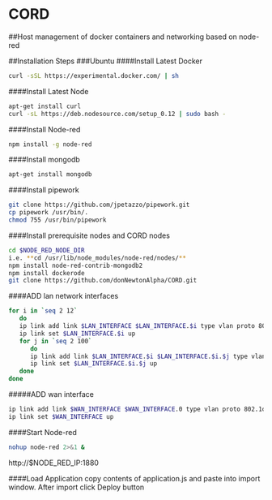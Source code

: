 # CORD
##Host management of docker containers and networking based on node-red 

##Installation Steps
###Ubuntu
####Install Latest Docker
```bash
curl -sSL https://experimental.docker.com/ | sh
```

####Install Latest Node
```bash
apt-get install curl
curl -sL https://deb.nodesource.com/setup_0.12 | sudo bash -
```
####Install Node-red
```bash
npm install -g node-red
```
####Install mongodb
```bash
apt-get install mongodb
```
####Install pipework
```bash
git clone https://github.com/jpetazzo/pipework.git
cp pipework /usr/bin/.
chmod 755 /usr/bin/pipework
```

####Install prerequisite nodes and CORD nodes
```bash
cd $NODE_RED_NODE_DIR
i.e. **cd /usr/lib/node_modules/node-red/nodes/**
npm install node-red-contrib-mongodb2
npm install dockerode
git clone https://github.com/donNewtonAlpha/CORD.git
```
####ADD lan network interfaces
```bash
for i in `seq 2 12`
   do 
   ip link add link $LAN_INTERFACE $LAN_INTERFACE.$i type vlan proto 802.1ad id $i
   ip link set $LAN_INTERFACE.$i up
   for j in `seq 2 100`
      do 
      ip link add link $LAN_INTERFACE.$i $LAN_INTERFACE.$i.$j type vlan proto 802.1q id $j
      ip link set $LAN_INTERFACE.$i.$j up
   done
done
```

#####ADD wan interface
```bash 
ip link add link $WAN_INTERFACE $WAN_INTERFACE.0 type vlan proto 802.1q id 0
ip link set $WAN_INTERFACE up
```

####Start Node-red
```bash
nohup node-red 2>&1 &
```

http://$NODE_RED_IP:1880

####Load Application
copy contents of application.js and paste into import window.
After import click Deploy button
